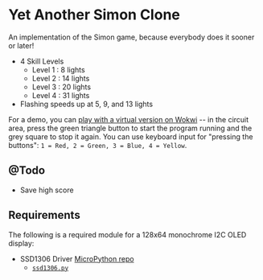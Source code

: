 # Yet Another Simon Clone

An implementation of the Simon game, because everybody does it sooner or later!

- 4 Skill Levels
    - Level 1 : 8 lights
    - Level 2 : 14 lights
    - Level 3 : 20 lights
    - Level 4 : 31 lights
- Flashing speeds up at 5, 9, and 13 lights

For a demo, you can [play with a virtual version on Wokwi](https://wokwi.com/projects/390970795638773761) -- in the circuit area, press the green triangle button to start the program running and the grey square to stop it again. You can use keyboard input for "pressing the buttons": `1 = Red, 2 = Green, 3 = Blue, 4 = Yellow`.

## @Todo

- Save high score

## Requirements

The following is a required module for a 128x64 monochrome I2C OLED display:

- SSD1306 Driver [MicroPython repo](https://github.com/micropython/micropython-lib/)
    - [`ssd1306.py`](https://github.com/micropython/micropython-lib/blob/master/micropython/drivers/display/ssd1306/ssd1306.py)
